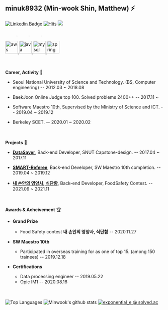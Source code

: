 ## minuk8932 (Min-wook Shin, Matthew) ⚡
[![Linkedin Badge](https://img.shields.io/badge/-LinkedIn-blue?style=flat-square&logo=Linkedin&logoColor=white&link=https://www.linkedin.com/in/exponential-e)](//www.linkedin.com/in/exponential-e)
[![Hits](https://hits.seeyoufarm.com/api/count/incr/badge.svg?url=https%3A%2F%2Fgithub.com%2Fminuk8932&count_bg=%2379C83D&title_bg=%23555555&icon=&icon_color=%23E7E7E7&title=hits&edge_flat=false)](https://hits.seeyoufarm.com)
![](https://img.shields.io/github/followers/minuk8932?style=social)


<a href="https://exponential-e.tistory.com/">
    <img src="http://img.shields.io/badge/-Tech Blog-00C244?style=plastic&logo=java&link=https://exponential-e.tistory.com/"
         style="height : 15px; margin-left : 10px; margin-right : 10px;"/>
</a>
<a href="https://leetcode.com/Off_/">
    <img src="http://img.shields.io/badge/-Leet Code-F89F1B?style=plastic&logo=LeetCode&link=https://leetcode.com/Off_/"
         style="height : 15px; margin-left : 10px; margin-right : 10px;"/>
</a>
<a href="https://www.acmicpc.net/user/exponential_e">
    <img src="http://img.shields.io/badge/-BOJ-FB542B?style=plastic&logo=java&link=https://www.acmicpc.net/user/exponential_e"
         style="height : 15px; margin-left : 10px; margin-right : 10px;"/>
</a>
<a href="http://codeforces.com/profile/Exponential-e">
    <img src="http://img.shields.io/badge/-CodeForce-FF1B2D?style=plastic&logo=java&link=http://codeforces.com/profile/Exponential-e"
         style="height : 15px; margin-left : 10px; margin-right : 10px;"/>
</a>

<p align="left"> 
    <a href="https://aws.amazon.com" target="_blank"> <img src="https://www.vectorlogo.zone/logos/amazon_aws/amazon_aws-icon.svg" alt="aws" width="40" height="40"/> </a> 
    <a href="https://www.java.com" target="_blank"> <img src="https://www.vectorlogo.zone/logos/java/java-icon.svg" alt="java" width="40" height="40"/> </a> 
    <a href="https://www.mysql.com/" target="_blank"> <img src="https://www.vectorlogo.zone/logos/mysql/mysql-icon.svg" alt="mysql" width="40" height="40"/> 
    </a> <a href="https://spring.io/" target="_blank"> <img src="https://www.vectorlogo.zone/logos/springio/springio-icon.svg" alt="spring" width="40" height="40"/> </a> </p>


<br><br>
**Career, Activity** 👯

- Seoul National University of Science and Technology. (BS, Computer engineering) -- 2012.03 ~ 2018.08

- BaekJoon Online Judge top 100. Solved problems 2400++ -- 2017.11 ~

- Software Maestro 10th, Supervised by the Ministry of Science and ICT. -- 2019.04 ~ 2019.12

- Berkeley SCET. -- 2020.01 ~ 2020.02



<br><br>
**Projects** 🌱
  
- [**DataSaver**](https://github.com/minuk8932/DataSaver-API), Back-end Developer, SNUT Capstone-design. -- 2017.04 ~ 2017.11
        
- [**SMART-Referee**](https://github.com/comojin1994/SMART_Referee/blob/master/DL/README.md), Back-end Developer, SW Maestro 10th completion. -- 2019.04 ~ 2019.12
        
- [**내 손안의 영양사, 식단함**](https://github.com/FoodSafetyWinnerWinnerChickenDinner), Back-end Developer, FoodSafety Contest. -- 2021.09 ~ 2021.11



<br><br>
**Awards & Acheivement** 🏆 
- **Grand Prize**
  - Food Safety contest **내 손안의 영양사, 식단함** -- 2020.11.27

- **SW Maestro 10th**
  - Participated in overseas training for as one of top 15. (among 150 trainees) -- 2019.12.18

- **Certifications**
  - Data processing engineer -- 2019.05.22
  - Opic IM1 -- 2020.08.16



<br><br>
![Top Languages](https://github-readme-stats.vercel.app/api/top-langs/?username=minuk8932&layout=compact&theme=dark)
![Minwook's github stats](https://github-readme-stats.vercel.app/api?username=minuk8932&theme=dark&show_icons=true)
[![exponential_e @ solved.ac](http://mazassumnida.wtf/api/v2/generate_badge?boj=exponential_e)](https://solved.ac/profile/exponential_e)



<!--
Here are some ideas to get you started:

- 🔭 I’m currently working on ...
- 🌱 I’m currently learning ...
- 👯 I’m looking to collaborate on ...
- 🤔 I’m looking for help with ...
- 💬 Ask me about ...
- 📫 How to reach me: ...
- 😄 Pronouns: ...
- ⚡ Fun fact: ...
-->
